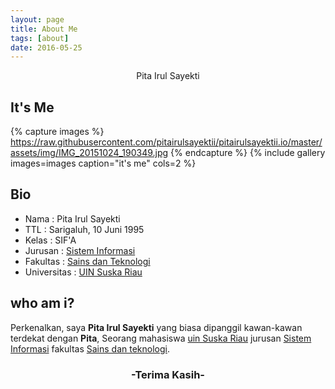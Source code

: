 ```yaml
---
layout: page
title: About Me
tags: [about]
date: 2016-05-25
---
```

<center>Pita Irul Sayekti</center>

## It's Me

{% capture images %}
https://raw.githubusercontent.com/pitairulsayektii/pitairulsayektii.io/master/assets/img/IMG_20151024_190349.jpg
{% endcapture %}
{% include gallery images=images caption="it's me" cols=2 %}

## Bio
* Nama          : Pita Irul Sayekti
* TTL           : Sarigaluh, 10 Juni 1995 <br>
* Kelas         : SIF'A <br>
* Jurusan       : [Sistem Informasi](http://sif.uin-suska.ac.id/)<br>
* Fakultas      : [Sains dan Teknologi](http://fst.uin-suska.ac.id/)<br>
* Universitas   : [UIN Suska Riau](http://uin-suska.ac.id/)<br>

## who am i?
Perkenalkan, saya **Pita Irul Sayekti** yang biasa dipanggil kawan-kawan terdekat dengan **Pita**, Seorang mahasiswa [uin Suska Riau](htpp://uin-suska.ac.id/) jurusan [Sistem Informasi](http://sif.uin-suska.ac.id) fakultas [Sains dan teknologi](http://fst.uin-suska.ac.id/).
    
<center><h3> -Terima Kasih- </h3></center>

